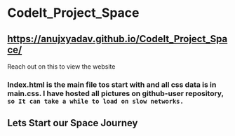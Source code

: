 # Codelt_Project_Space

## https://anujxyadav.github.io/Codelt_Project_Space/

Reach out on this to view the website

### Index.html is the main file tos start with and all css data is in main.css. I have hosted all pictures on github-user repository, `so It can take a while to load on slow networks.`

## Lets Start our Space Journey
